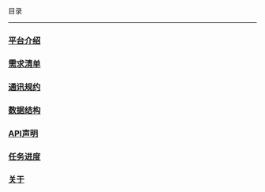 目录

----


### [平台介绍](./docs/platform-introduce.md)

### [需求清单](./docs/requirements.md)

### [通讯规约](./docs/dcp_v2.md)

### [数据结构](./docs/db.md)

### [API声明](./docs/api.md)

### [任务进度](https://trello.com/b/7GZaRFl7)

### [关于](./docs/about.md)





